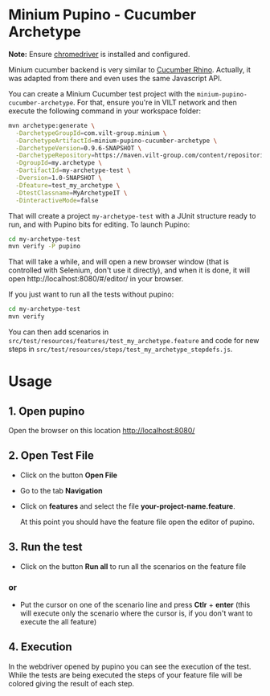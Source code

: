 Minium Pupino - Cucumber Archetype
==================================

**Note:** Ensure [chromedriver](https://code.google.com/p/selenium/wiki/ChromeDriver) is installed and configured.

Minium cucumber backend is very similar to [Cucumber Rhino](https://github.com/cucumber/cucumber-jvm/tree/master/rhino). Actually, it was adapted from there and even uses the same Javascript API.

You can create a Minium Cucumber test project with the `minium-pupino-cucumber-archetype`. For that, ensure you're in VILT network and then execute the following command in your workspace folder:

```sh
mvn archetype:generate \
  -DarchetypeGroupId=com.vilt-group.minium \
  -DarchetypeArtifactId=minium-pupino-cucumber-archetype \
  -DarchetypeVersion=0.9.6-SNAPSHOT \
  -DarchetypeRepository=https://maven.vilt-group.com/content/repositories/engineering-snapshots/ \
  -DgroupId=my.archetype \
  -DartifactId=my-archetype-test \
  -Dversion=1.0-SNAPSHOT \
  -Dfeature=test_my_archetype \
  -DtestClassname=MyArchetypeIT \
  -DinteractiveMode=false
```

That will create a project `my-archetype-test` with a JUnit structure ready to run, and with Pupino bits for editing. To launch Pupino:

```sh
cd my-archetype-test
mvn verify -P pupino
```

That will take a while, and will open a new browser window (that is controlled with Selenium, don't use it directly), and when it is done, it will open http://localhost:8080/#/editor/ in your browser.

If you just want to run all the tests without pupino:

```sh
cd my-archetype-test
mvn verify
```

You can then add scenarios in `src/test/resources/features/test_my_archetype.feature` and code for new steps in `src/test/resources/steps/test_my_archetype_stepdefs.js`.

# Usage
## 1. Open pupino
Open the browser on this location <http://localhost:8080/>
## 2. Open Test File
* Click on the button **Open File**
* Go to the tab **Navigation**
* Click on **features** and select the file **your-project-name.feature**. 

    At this point you should have the feature file open the editor of pupino.
    
## 3. Run the test
* Click on the button **Run all** to run all the scenarios on the feature file 

### or 

* Put the cursor on one of the scenario line and press **Ctlr** + **enter** (this will execute only the scenario where the cursor is, if you don't want to execute the all feature)

## 4. Execution
In the webdriver opened by pupino you can see the execution of the test. While the tests are being executed the steps of your feature file will be colored giving the result of each step.



